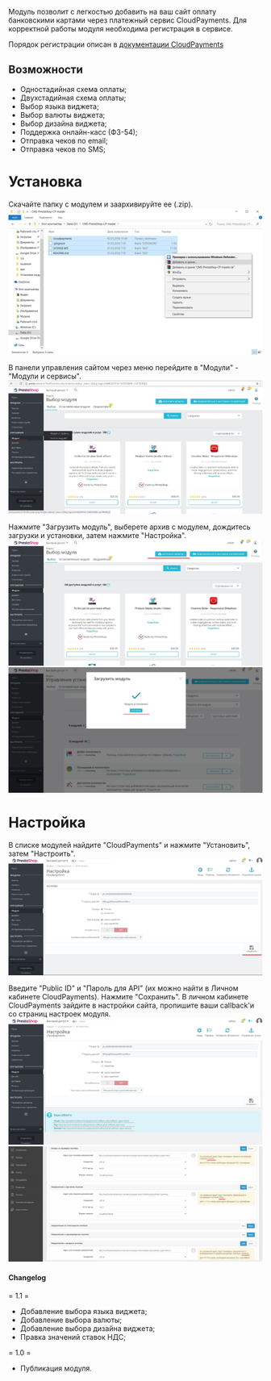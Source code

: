 Модуль позволит с легкостью добавить на ваш сайт оплату банковскими картами через платежный сервис CloudPayments. 
Для корректной работы модуля необходима регистрация в сервисе.

Порядок регистрации описан в [документации CloudPayments](https://cloudpayments.ru/Docs/Connect)
## Возможности
	
* Одностадийная схема оплаты;  
* Двухстадийная схема оплаты;  
* Выбор языка виджета;  
* Выбор валюты виджета; 
* Выбор дизайна виджета;  
* Поддержка онлайн-касс (ФЗ-54);  
* Отправка чеков по email;  
* Отправка чеков по SMS;  

# Установка

Скачайте папку с модулем и заархивируйте ее (.zip).  
![0](Img/0.jpg) 

В панели управления сайтом через меню перейдите в "Модули" - "Модули и сервисы".  
![1](Img/1.jpg) 


Нажмите "Загрузить модуль", выберете архив с модулем, дождитесь загрузки и установки, затем нажмите "Настройка".  
![2](Img/2.JPG)   
![3](Img/3.JPG) 

# Настройка

В списке модулей найдите "CloudPayments" и нажмите "Установить", затем "Настроить".  
![4](Img/4.JPG) 


Введите "Public ID" и "Пароль для API" (их можно найти в Личном кабинете CloudPayments). Нажмите "Сохранить".
В личном кабинете CloudPayments зайдите в настройки сайта, пропишите ваши callback'и со страниц настроек модуля.
![5](Img/5.JPG) 
![6](Img/6.JPG) 

#### Changelog

= 1.1 = 
* Добавление выбора языка виджета;  
* Добавление выбора валюты;  
* Добавление выбора дизайна виджета;   
* Правка значений ставок НДС;  

= 1.0 =
* Публикация модуля.